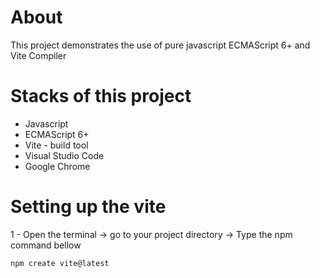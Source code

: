 # About
This project demonstrates the use of pure javascript  ECMAScript 6+ and Vite Compiler

# Stacks of this project
- Javascript
- ECMAScript 6+
- Vite - build tool
- Visual Studio Code
- Google Chrome

# Setting up the vite
1 - Open the terminal -> go to your project directory -> Type the npm command bellow

```terminal
npm create vite@latest
```
